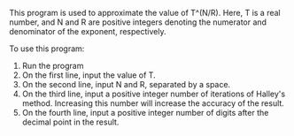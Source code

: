 This program is used to approximate the value of T^(N/R).
Here, T is a real number, and N and R are positive integers denoting the numerator and denominator of the exponent, respectively.

To use this program:

1. Run the program
2. On the first line, input the value of T.
3. On the second line, input N and R, separated by a space.
4. On the third line, input a positive integer number of iterations of Halley's method. Increasing this number will increase the accuracy of the result.
5. On the fourth line, input a positive integer number of digits after the decimal point in the result.
